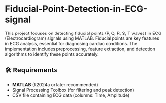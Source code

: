 # Fiducial-Point-Detection-in-ECG-signal
This project focuses on detecting fiducial points (P, Q, R, S, T waves) in ECG (Electrocardiogram) signals using MATLAB. Fiducial points are key features in ECG analysis, essential for diagnosing cardiac conditions. The implementation includes preprocessing, feature extraction, and detection algorithms to identify these points accurately.
## 🛠️ Requirements

- **MATLAB** (R2024a or later recommended)
- Signal Processing Toolbox (for filtering and peak detection)
- CSV file containing ECG data (columns: Time, Amplitude)
